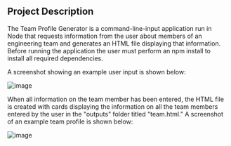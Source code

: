 ## Project Description

The Team Profile Generator is a command-line-input application run in Node that requests information from the user about members of an engineering team and generates an HTML file displaying that information. Before running the application the user must perform an npm install to install all required dependencies.

A screenshot showing an example user input is shown below:

![image](https://user-images.githubusercontent.com/60456593/82157542-bbdacc80-9847-11ea-8354-f62c60aadada.png)

When all information on the team member has been entered, the HTML file is created with cards displaying the information on all the team members entered by the user in the "outputs" folder titled "team.html." A screenshot of an example team profile is shown below:

![image](https://user-images.githubusercontent.com/60456593/82157590-fba1b400-9847-11ea-9b42-b03bfae09953.png)

